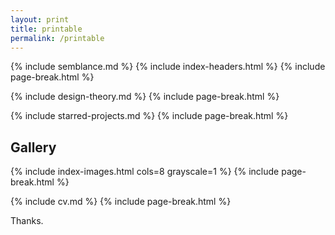 ```yaml
---
layout: print
title: printable
permalink: /printable
---
```


{% include semblance.md %}
{% include index-headers.html %}
{% include page-break.html %}

{% include design-theory.md %}
{% include page-break.html %}

{% include starred-projects.md %}
{% include page-break.html %}

## Gallery
{% include index-images.html cols=8 grayscale=1 %}
{% include page-break.html %}

{% include cv.md %}
{% include page-break.html %}

Thanks.
